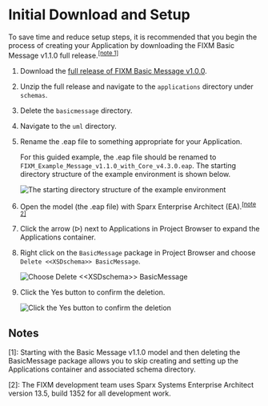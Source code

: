 # Initial Download and Setup

To save time and reduce setup steps, it is recommended that you begin the process of creating your Application by downloading the FIXM Basic Message v1.1.0 full release.<sup><a href="#how-to-create-application/initial-download-and-setup?id=notes">[note 1]</a></sup>

1) Download the [full release of FIXM Basic Message v1.0.0](https://fixm.aero/releases/Basic-Msg-1.1.0/FIXM_Basic_Message_v1.1.0_with_Core_v4.3.0_full_archive.zip).
2) Unzip the full release and navigate to the `applications` directory under `schemas`.
3) Delete the `basicmessage` directory.
4) Navigate to the `uml` directory.
5) Rename the .eap file to something appropriate for your Application.

    For this guided example, the .eap file should be renamed to `FIXM_Example_Message_v1.1.0_with_Core_v4.3.0.eap`. The starting directory structure of the example environment is shown below.  

    ![The starting directory structure of the example environment](.//media/image52.png "The starting directory structure of the example environment")

6) Open the model (the .eap file) with Sparx Enterprise Architect  (EA).<sup><a href="#how-to-create-application/initial-download-and-setup?id=notes">[note 2]</a></sup>
7) Click the arrow (&#5125;) next to Applications in Project Browser to expand the Applications container.
8) Right click on the `BasicMessage` package in Project Browser and choose `Delete <<XSDschema>> BasicMessage`.

    ![Choose `Delete <<XSDschema>> BasicMessage`](.//media/image54.png "Choose `Delete <<XSDschema>> BasicMessage`")

9) Click the Yes button to confirm the deletion.

    ![Click the Yes button to confirm the deletion](.//media/image55.png "Click the Yes button to confirm the deletion")

## Notes

[1]: Starting with the Basic Message v1.1.0 model and then deleting the BasicMessage package allows you to skip creating and setting up the Applications container and associated schema directory.

[2]: The FIXM development team uses Sparx Systems Enterprise Architect version 13.5, build 1352 for all development work.  
